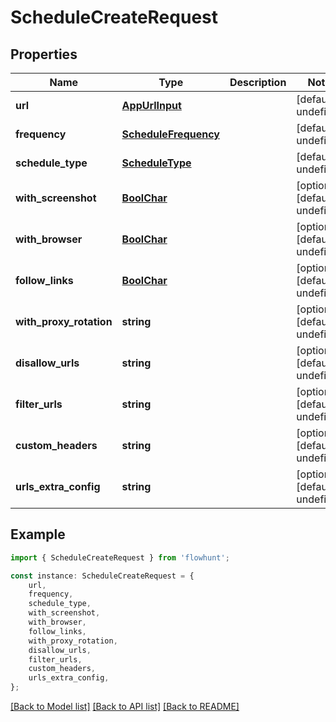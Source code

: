 # ScheduleCreateRequest


## Properties

Name | Type | Description | Notes
------------ | ------------- | ------------- | -------------
**url** | [**AppUrlInput**](AppUrlInput.md) |  | [default to undefined]
**frequency** | [**ScheduleFrequency**](ScheduleFrequency.md) |  | [default to undefined]
**schedule_type** | [**ScheduleType**](ScheduleType.md) |  | [default to undefined]
**with_screenshot** | [**BoolChar**](BoolChar.md) |  | [optional] [default to undefined]
**with_browser** | [**BoolChar**](BoolChar.md) |  | [optional] [default to undefined]
**follow_links** | [**BoolChar**](BoolChar.md) |  | [optional] [default to undefined]
**with_proxy_rotation** | **string** |  | [optional] [default to undefined]
**disallow_urls** | **string** |  | [optional] [default to undefined]
**filter_urls** | **string** |  | [optional] [default to undefined]
**custom_headers** | **string** |  | [optional] [default to undefined]
**urls_extra_config** | **string** |  | [optional] [default to undefined]

## Example

```typescript
import { ScheduleCreateRequest } from 'flowhunt';

const instance: ScheduleCreateRequest = {
    url,
    frequency,
    schedule_type,
    with_screenshot,
    with_browser,
    follow_links,
    with_proxy_rotation,
    disallow_urls,
    filter_urls,
    custom_headers,
    urls_extra_config,
};
```

[[Back to Model list]](../README.md#documentation-for-models) [[Back to API list]](../README.md#documentation-for-api-endpoints) [[Back to README]](../README.md)
